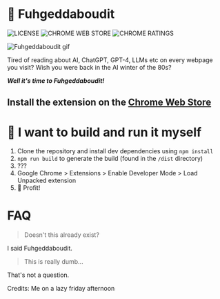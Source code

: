 # 🚮 Fuhgeddaboudit
![LICENSE](https://badgen.net/badge/license/MIT/blue) ![CHROME WEB STORE](https://badgen.net/chrome-web-store/v/ckkdlimhmcjmikdlpkmbgfkaikojcbjk?icon=chrome&color=red) ![CHROME RATINGS](https://badgen.net/chrome-web-store/stars/ckkdlimhmcjmikdlpkmbgfkaikojcbjk)

![Fuhgeddaboudit gif](https://media.giphy.com/media/5vYr8pku71778vdmeh/giphy.gif)

Tired of reading about AI, ChatGPT, GPT-4, LLMs etc on every webpage you visit?
Wish you were back in the AI winter of the 80s?

***Well it's time to Fuhgeddaboudit!***

## Install the extension on the [Chrome Web Store](www.link.com)

# 😤 I want to build and run it myself

1. Clone the repository and install dev dependencies using ```npm install```
2. ```npm run build``` to generate the build (found in the ```/dist``` directory)
3. ???
4. Google Chrome > Extensions > Enable Developer Mode > Load Unpacked extension
5. 🎊 Profit!

# FAQ
> Doesn't this already exist?

I said Fuhgeddaboudit.

> This is really dumb...

That's not a question.

Credits: Me on a lazy friday afternoon
